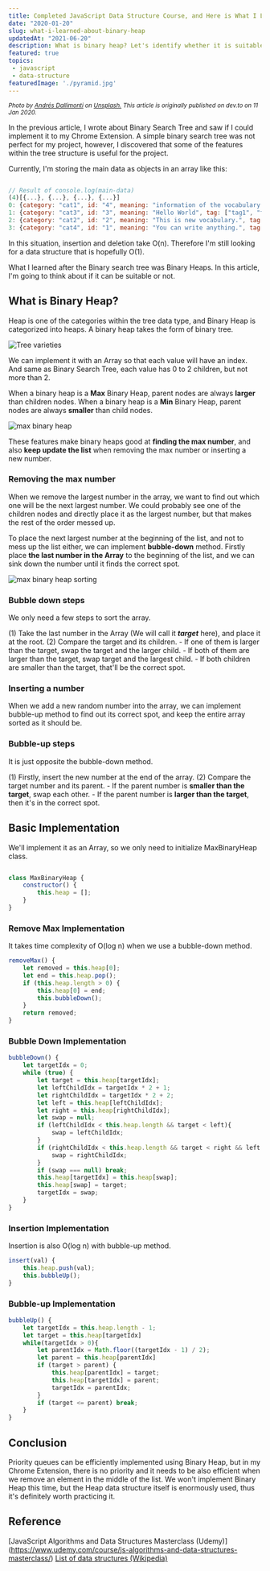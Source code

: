 ```yaml
---
title: Completed JavaScript Data Structure Course, and Here is What I Learned About Binary Heap.
date: "2020-01-20"
slug: what-i-learned-about-binary-heap
updatedAt: "2021-06-20"
description: What is binary heap? Let's identify whether it is suitable for storing vocabulary data.
featured: true
topics:
 - javascript
 - data-structure
featuredImage: './pyramid.jpg'
---
```


<small><em>Photo by <a href="https://unsplash.com/@dallimonti?utm_source=unsplash&utm_medium=referral&utm_content=creditCopyText">Andrés Dallimonti</a> on <a href="https://unsplash.com/?utm_source=unsplash&utm_medium=referral&utm_content=creditCopyText">Unsplash.</a> This article is originally published on dev.to on  11 Jan 2020.</em></small>

In the previous article, I wrote about Binary Search Tree and saw if I could implement it to my Chrome Extension. A simple binary search tree was not perfect for my project, however, I discovered that some of the features within the tree structure is useful for the project.

Currently, I'm storing the main data as objects in an array like this:

```javascript

// Result of console.log(main-data)
(4)[{...}, {...}, {...}, {...}]
0: {category: "cat1", id: "4", meaning: "information of the vocabulary.", tag: ["tag1", "tag2"], word: "Example Vocab 1"}
1: {category: "cat3", id: "3", meaning: "Hello World", tag: ["tag1", "tag4"], word: "Example Vocab 2"}
2: {category: "cat2", id: "2", meaning: "This is new vocabulary.", tag: ["tag4"], word: "Example"}
3: {category: "cat4", id: "1", meaning: "You can write anything.", tag: ["tag2", "tag4", "tag5"], word: "Sample"}

```

In this situation, insertion and deletion take O(n). Therefore I'm still looking for a data structure that is hopefully O(1).

What I learned after the Binary search tree was Binary Heaps. In this article, I'm going to think about if it can be suitable or not.

<h2>What is Binary Heap?</h2>

Heap is one of the categories within the tree data type, and Binary Heap is categorized into heaps. A binary heap takes the form of binary tree.

![Tree varieties](https://thepracticaldev.s3.amazonaws.com/i/h2yybj9z9vr2qwib19n1.png)

We can implement it with an Array so that each value will have an index.
And same as Binary Search Tree, each value has 0 to 2 children, but not more than 2.

When a binary heap is a **Max** Binary Heap, parent nodes are always **larger** than children nodes. When a binary heap is a **Min** Binary Heap, parent nodes are always **smaller** than child nodes.

![max binary heap](https://thepracticaldev.s3.amazonaws.com/i/wn8ybzkylbh28637owu8.png)

These features make binary heaps good at **finding the max number**, and also **keep update the list** when removing the max number or inserting a new number.

<h3>Removing the max number</h3>

When we remove the largest number in the array, we want to find out which one will be the next largest number. We could probably see one of the children nodes and directly place it as the largest number, but that makes the rest of the order messed up.

To place the next largest number at the beginning of the list, and not to mess up the list either, we can implement **bubble-down** method. Firstly place **the last number in the Array** to the beginning of the list, and we can sink down the number until it finds the correct spot.

![max binary heap sorting](https://thepracticaldev.s3.amazonaws.com/i/7eok06038pjto9i3csht.png)

<h3>Bubble down steps</h3>

We only need a few steps to sort the array.

(1) Take the last number in the Array (We will call it ***target*** here), and place it at the root.
(2) Compare the target and its children.
    - If one of them is larger than the target, swap the target and the larger child.
    - If both of them are larger than the target, swap target and the largest child.
    - If both children are smaller than the target, that'll be the correct spot.

<h3>Inserting a number</h3>

When we add a new random number into the array, we can implement bubble-up method to find out its correct spot, and keep the entire array sorted as it should be.

<h3>Bubble-up steps</h3>

It is just opposite the bubble-down method.

(1) Firstly, insert the new number at the end of the array.
(2) Compare the target number and its parent.
    - If the parent number is **smaller than the target**, swap each other. 
    - If the parent number is **larger than the target**, then it's in the correct spot.

<h2>Basic Implementation</h2>

We'll implement it as an Array, so we only need to initialize MaxBinaryHeap class.

```javascript

class MaxBinaryHeap {
    constructor() {
        this.heap = [];
    }
}
```

<h3>Remove Max Implementation</h3>

It takes time complexity of O(log n) when we use a bubble-down method.

```javascript
removeMax() {
    let removed = this.heap[0];
    let end = this.heap.pop();
    if (this.heap.length > 0) {
        this.heap[0] = end;
        this.bubbleDown();
    }
    return removed;
}
```

<h3>Bubble Down Implementation</h3>

```javascript
bubbleDown() {
    let targetIdx = 0;
    while (true) {
        let target = this.heap[targetIdx];
        let leftChildIdx = targetIdx * 2 + 1;
        let rightChildIdx = targetIdx * 2 + 2;
        let left = this.heap[leftChildIdx];
        let right = this.heap[rightChildIdx];
        let swap = null;
        if (leftChildIdx < this.heap.length && target < left){
            swap = leftChildIdx;
        }
        if (rightChildIdx < this.heap.length && target < right && left < right){
            swap = rightChildIdx;
        }
        if (swap === null) break;
        this.heap[targetIdx] = this.heap[swap];
        this.heap[swap] = target;
        targetIdx = swap;
    }
}
```

<h3>Insertion Implementation</h3>

Insertion is also O(log n) with bubble-up method.

```javascript
insert(val) {
    this.heap.push(val);
    this.bubbleUp();
}
```

<h3>Bubble-up Implementation</h3>

```javascript
bubbleUp() {
    let targetIdx = this.heap.length - 1;
    let target = this.heap[targetIdx]
    while(targetIdx > 0){
        let parentIdx = Math.floor((targetIdx - 1) / 2);
        let parent = this.heap[parentIdx]
        if (target > parent) {
            this.heap[parentIdx] = target;
            this.heap[targetIdx] = parent;
            targetIdx = parentIdx;
        }
        if (target <= parent) break;
    }
}
```

<h2>Conclusion</h2>

Priority queues can be efficiently implemented using Binary Heap, but in my Chrome Extension, there is no priority and it needs to be also efficient when we remove an element in the middle of the list.
We won't implement Binary Heap this time, but the Heap data structure itself is enormously used, thus it's definitely worth practicing it.

<h2>Reference</h2>

[JavaScript Algorithms and Data Structures Masterclass (Udemy)]
(https://www.udemy.com/course/js-algorithms-and-data-structures-masterclass/)
[List of data structures (Wikipedia)](https://en.wikipedia.org/wiki/List_of_data_structures)